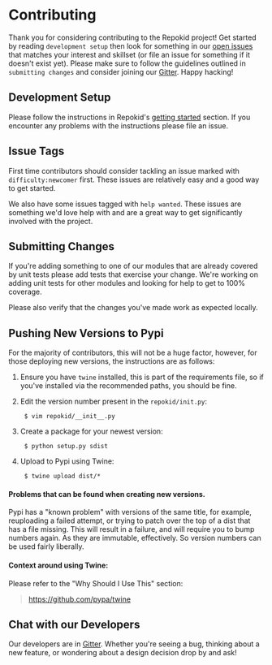Contributing
============
Thank you for considering contributing to the Repokid project!  Get started by reading `development setup` then look for something in our [open issues](https://github.com/Netflix/repokid/issues) that matches your interest and skillset (or file an issue for something if it doesn't exist yet).  Please make sure to follow the guidelines outlined in `submitting changes` and consider joining our [Gitter](https://gitter.im/netflix-repokid/Lobby).  Happy hacking!

Development Setup
-----------------
Please follow the instructions in Repokid's [getting started](https://github.com/Netflix/repokid/#getting-started) section.  If you encounter any problems with the instructions please file an issue.

Issue Tags
----------
First time contributors should consider tackling an issue marked with `difficulty:newcomer` first.  These issues are relatively easy and a good way to get started.

We also have some issues tagged with `help wanted`.  These issues are something we'd love help with and are a great way to get significantly involved with the project.


Submitting Changes
------------------
If you're adding something to one of our modules that are already covered by unit tests please add tests that exercise your change.  We're working on adding unit tests for other modules and looking for help to get to 100% coverage.

Please also verify that the changes you've made work as expected locally.

Pushing New Versions to Pypi
----------------------------
For the majority of contributors, this will not be a huge factor, however, for those deploying new versions, the instructions are as follows:
1. Ensure you have `twine` installed, this is part of the requirements file, so if you've installed via the recommended paths, you should be fine.
2. Edit the version number present in the `repokid/init.py`:

        $ vim repokid/__init__.py

3. Create a package for your newest version:

        $ python setup.py sdist

4. Upload to Pypi using Twine:

        $ twine upload dist/*

#### Problems that can be found when creating new versions.
Pypi has a "known problem" with versions of the same title, for example, reuploading a failed attempt, or trying to patch over the top of a dist that has a file missing. This will result in a failure, and will require you to bump numbers again. As they are immutable, effectively. So version numbers can be used fairly liberally.

#### Context around using Twine:
Please refer to the "Why Should I Use This" section:
> https://github.com/pypa/twine

Chat with our Developers
------------------------
Our developers are in [Gitter](https://gitter.im/netflix-repokid/Lobby).  Whether you're seeing a bug, thinking about a new feature, or wondering about a design decision drop by and ask!
